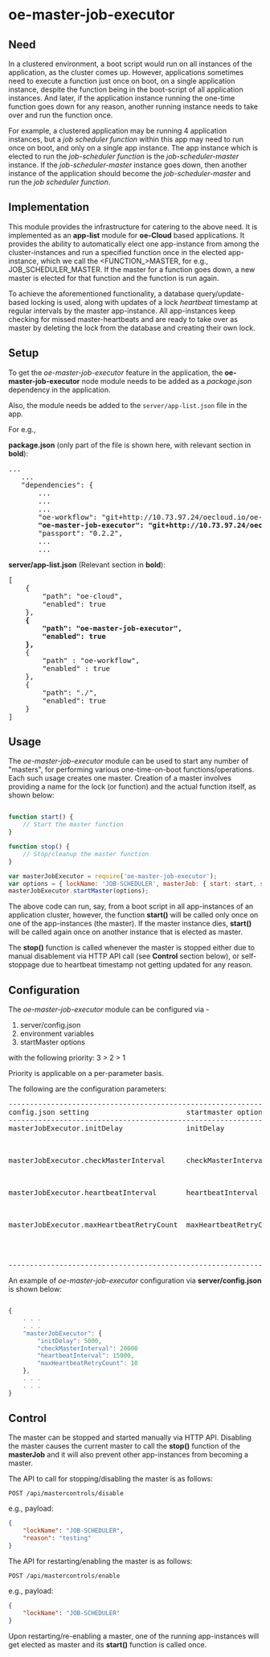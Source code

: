 # oe-master-job-executor

## Need
In a clustered environment, a boot script would run on all instances of the application, as the cluster comes up. 
However, applications sometimes need to execute a function just once on boot, on a single application instance, 
despite the function being in the boot-script of all application instances. And later, if the application
instance running the one-time function goes down for any reason, another running instance needs to take over 
and run the function once.

For example, a clustered application may be running 4 application instances, but a *job scheduler function* within this app
may need to run once on boot, and only on a single app instance. The app instance which is elected to run the *job-scheduler function* 
is the *job-scheduler-master* instance.
If the *job-scheduler-master* instance goes down, then another instance of the application should become the *job-scheduler-master* and
run the *job scheduler function*.


## Implementation
This module provides the infrastructure for catering to the above need. It is implemented as an **app-list** module for **oe-Cloud** based applications. 
It provides the ability to automatically elect one app-instance from among the cluster-instances and run a specified function once in the elected app-instance, 
which we call the <FUNCTION_>MASTER, for e.g., JOB_SCHEDULER_MASTER. If the master for a function goes down, a new master is elected for that function
and the function is run again.

To achieve the aforementioned functionality, a database query/update-based locking is used, along with updates of a lock *heartbeat* timestamp
at regular intervals by the master app-instance. All app-instances keep checking for missed master-heartbeats and are ready to take over 
as master by deleting the lock from the database and creating their own lock.


## Setup
To get the *oe-master-job-executor* feature in the application, the **oe-master-job-executor** node module needs to be added 
as a *package.json* dependency in the application. 

Also, the module needs be added to the `server/app-list.json` file in the app. 

For e.g., 

**package.json**  (only part of the file is shown here, with relevant section in **bold**):

<pre>
...
   ...
   "dependencies": {
       ...
       ...
       ...
       "oe-workflow": "git+http://10.73.97.24/oecloud.io/oe-workflow.git#master",
       <B>"oe-master-job-executor": "git+http://10.73.97.24/oecloud.io/oe-master-job-executor.git#master",</B>
       "passport": "0.2.2",
       ...
       ...
</pre>

**server/app-list.json**   (Relevant section in **bold**):

<pre>
[
    {
        "path": "oe-cloud",
        "enabled": true
    },
    <b>{
        "path": "oe-master-job-executor",
        "enabled": true
    },</b>
	{
		"path" : "oe-workflow",
		"enabled" : true
	},
	{
        "path": "./",
        "enabled": true
    }
]
</pre>

## Usage
The *oe-master-job-executor* module can be used to start any number of "masters", for performing various one-time-on-boot functions/operations.
Each such usage creates one master. Creation of a master involves providing a name for the lock (or function) and the actual function itself, as shown below:

```javascript

function start() {
    // Start the master function
}

function stop() {
    // Stop/cleanup the master function
}

var masterJobExecutor = require('oe-master-job-executor');
var options = { lockName: 'JOB-SCHEDULER', masterJob: { start: start, stop: stop } };
masterJobExecutor.startMaster(options);


```
The above code can run, say, from a boot script in all app-instances of an application cluster, however, the function **start()** will be called only once
on one of the app-instances (the master). If the master instance dies, **start()** will be called again once on another instance that is elected as master.

The **stop()** function is called whenever the master is stopped either due to manual disablement via HTTP API call (see **Control** section below), 
or self-stoppage due to heartbeat timestamp not getting updated for any reason.


## Configuration
The *oe-master-job-executor* module can be configured via -

1. server/config.json
2. environment variables
3. startMaster options

with the following priority:  3 > 2 > 1

Priority is applicable on a per-parameter basis.

The following are the configuration parameters:

<pre>
----------------------------------------------------------------------------------------------------------------------------------------
config.json setting                       startmaster option      Env Variable            type          default    Description          
----------------------------------------------------------------------------------------------------------------------------------------
masterJobExecutor.initDelay               initDelay               INIT_DELAY              number (ms)   1000       This setting determines the delay
                                                                                                                   in milliseconds since boot, after 
                                                                                                                   which the master is started
                                                                                                     
masterJobExecutor.checkMasterInterval     checkMasterInterval     CHECK_MASTER_INTERVAL   number (ms)   30000      This is the interval at which each 
                                                                                                                   app-instance checks for the master heartbeat
                                                                                                                   in order to try and become master itself
                                                                                                                     
masterJobExecutor.heartbeatInterval       heartbeatInterval       MASTER_JOB_HEARTBEAT_INTERVAL  
                                                                                          number (ms)   8000       This is the interval at which heartbeat 
                                                                                                                   timestamp is updated by the master  

masterJobExecutor.maxHeartbeatRetryCount  maxHeartbeatRetryCount  MASTER_JOB_MAX_HEARTBEAT_RETRY_COUNT
                                                                                          number        3          This is the number of times the master
                                                                                                                   heartbeat will be retried upon falure
                                                                                                                   to send heartbeat.

-----------------------------------------------------------------------------------------------------------------------------------------
</pre>


An example of *oe-master-job-executor* configuration via **server/config.json** is shown below:

```javascript

{
    . . .
    . . .
    "masterJobExecutor": {
        "initDelay": 5000,
        "checkMasterInterval": 20000
        "heartbeatInterval": 15000,
        "maxHeartbeatRetryCount": 10
    },
    . . .
    . . .
}
```

## Control
The master can be stopped and started manually via HTTP API. Disabling the master causes the current master to call the 
**stop()** function of the **masterJob** and it will also prevent other app-instances from becoming a master.

The API to call for stopping/disabling the master is as follows:
```
POST /api/mastercontrols/disable
```
e.g., payload:
```json
{
    "lockName": "JOB-SCHEDULER",  
    "reason": "testing"
}

```

The API for restarting/enabling the master is as follows:
```
POST /api/mastercontrols/enable
```
e.g., payload:
```json
{
    "lockName": "JOB-SCHEDULER"
}

```
Upon restarting/re-enabling a master, one of the running app-instances will get elected as master and its **start()** function is called once.

